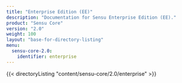 ```yaml
---
title: "Enterprise Edition (EE)"
description: "Documentation for Sensu Enterprise Edition (EE)."
product: "Sensu Core"
version: "2.0"
weight: 100
layout: "base-for-directory-listing"
menu:
  sensu-core-2.0:
    identifier: enterprise
---
```


{{< directoryListing "content/sensu-core/2.0/enterprise" >}}
